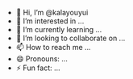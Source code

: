 - 👋 Hi, I’m @kalayouyui
- 👀 I’m interested in ...
- 🌱 I’m currently learning ...
- 💞️ I’m looking to collaborate on ...
- 📫 How to reach me ...
- 😄 Pronouns: ...
- ⚡ Fun fact: ...

<!---
kalayouyui/kalayouyui is a ✨ special ✨ repository because its `README.md` (this file) appears on your GitHub profile.
You can click the Preview link to take a look at your changes.
--->
